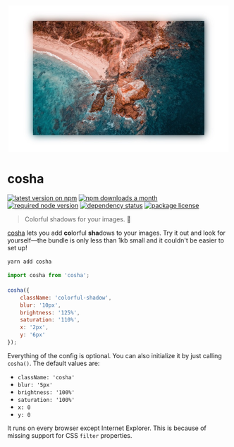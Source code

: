 <p align="center">
    <img src="sample.jpg" width="500">
</p>

# cosha

[![latest version on npm](https://img.shields.io/npm/v/cosha)](https://www.npmjs.com/package/cosha) [![npm downloads a month](https://img.shields.io/npm/dm/cosha)](https://www.npmjs.com/package/cosha) [![required node version](https://img.shields.io/node/v/cosha)](https://github.com/nodejs/Release) [![dependency status](https://img.shields.io/david/robinloeffel/cosha)](https://david-dm.org/robinloeffel/cosha) [![package license](https://img.shields.io/npm/l/cosha)](license)

> Colorful shadows for your images. 🎨

[cosha](https://npm.robinloeffel.ch/cosha) lets you add **co**lorful **sha**dows to your images. Try it out and look for yourself—the bundle is only less than 1kb small and it couldn't be easier to set up!

```sh
yarn add cosha
```

```js
import cosha from 'cosha';

cosha({
    className: 'colorful-shadow',
    blur: '10px',
    brightness: '125%',
    saturation: '110%',
    x: '2px',
    y: '6px'
});
```

Everything of the config is optional. You can also initialize it by just calling `cosha()`. The default values are:

-   `className: 'cosha'`
-   `blur: '5px'`
-   `brightness: '100%'`
-   `saturation: '100%'`
-   `x: 0`
-   `y: 0`

It runs on every browser except Internet Explorer. This is because of missing support for CSS `filter` properties.
